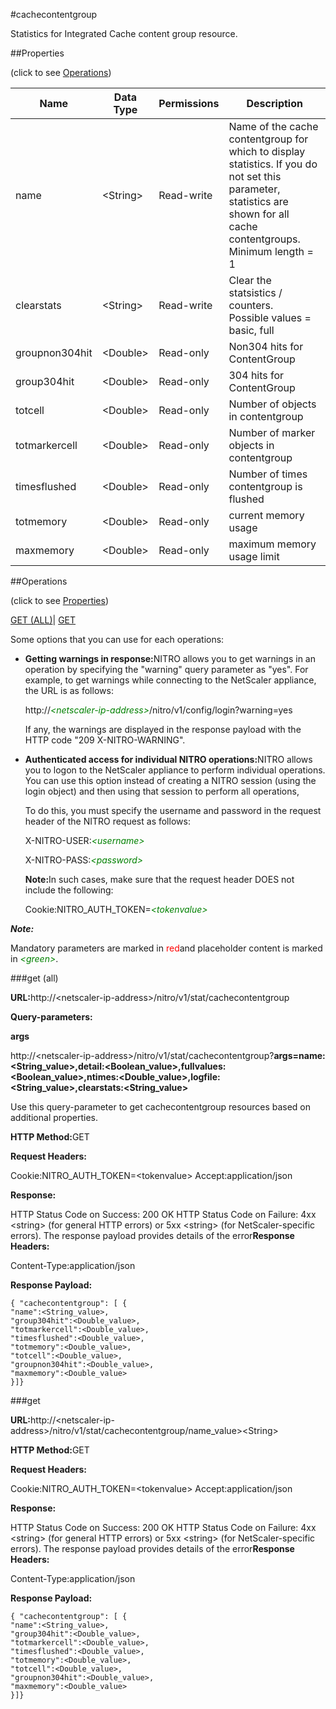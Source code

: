 #cachecontentgroup

Statistics for Integrated Cache content group resource.


##Properties 
<span>(click to see [Operations](#opera))</span>


<table><thead><tr><th>Name</th><th>Data Type</th><th>Permissions</th><th>Description</th></tr></thead><tbody><tr><td>name</td><td>&lt;String></td><td>Read-write</td><td>Name of the cache contentgroup for which to display statistics. If you do not set this parameter, statistics are shown for all cache contentgroups.<br>Minimum length = 1</td></tr><tr><td>clearstats</td><td>&lt;String></td><td>Read-write</td><td>Clear the statsistics / counters.<br>Possible values = basic, full</td></tr><tr><td>groupnon304hit</td><td>&lt;Double></td><td>Read-only</td><td>Non304 hits for ContentGroup</td></tr><tr><td>group304hit</td><td>&lt;Double></td><td>Read-only</td><td>304 hits for ContentGroup</td></tr><tr><td>totcell</td><td>&lt;Double></td><td>Read-only</td><td>Number of objects in contentgroup</td></tr><tr><td>totmarkercell</td><td>&lt;Double></td><td>Read-only</td><td>Number of marker objects in contentgroup</td></tr><tr><td>timesflushed</td><td>&lt;Double></td><td>Read-only</td><td>Number of times contentgroup is flushed</td></tr><tr><td>totmemory</td><td>&lt;Double></td><td>Read-only</td><td>current memory usage</td></tr><tr><td>maxmemory</td><td>&lt;Double></td><td>Read-only</td><td>maximum memory usage limit</td></tr></tbody></table>
##Operations 
<span>(click to see [Properties](#prope))</span>


[GET (ALL)](#get-)| [GET]()


Some options that you can use for each operations:
<ul><li><p><b>Getting warnings in response:</b>NITRO allows you to get warnings in an operation by specifying the "warning" query parameter as "yes". For example, to get warnings while connecting to the NetScaler appliance, the URL is as follows:</p><p>http://<span style="color:green;font-style:italic;">&lt;netscaler-ip-address&gt;</span>/nitro/v1/config/login?warning=yes</p><p>If any, the warnings are displayed in the response payload with the HTTP code "209 X-NITRO-WARNING".</p></li><li><p><b>Authenticated access for individual NITRO operations:</b>NITRO allows you to logon to the NetScaler appliance to perform individual operations. You can use this option instead of creating a NITRO session (using the login object) and then using that session to perform all operations,</p><p>To do this, you must specify the username and password in the request header of the NITRO request as follows:</p><p>X-NITRO-USER:<span style="color:green;font-style:italic;">&lt;username&gt;</span></p><p>X-NITRO-PASS:<span style="color:green;font-style:italic;">&lt;password&gt;</span></p><p><b>Note:</b>In such cases, make sure that the request header DOES not include the following:</p><p>Cookie:NITRO_AUTH_TOKEN=<span style="color:green;font-style:italic;">&lt;tokenvalue&gt;</span></p></li></ul>



***Note:*** 
Mandatory parameters are marked in <span style="color:#FF0000;">red</span>and placeholder content is marked in <span style="color:green;font-style:italic">&lt;green&gt;</span>.

###get (all)



<b>URL:</b>http://&lt;netscaler-ip-address&gt;/nitro/v1/stat/cachecontentgroup
<b>Query-parameters:</b>
<b>args</b>
http://&lt;netscaler-ip-address&gt;/nitro/v1/stat/cachecontentgroup?<b>args=name:&lt;String_value&gt;,detail:&lt;Boolean_value&gt;,fullvalues:&lt;Boolean_value&gt;,ntimes:&lt;Double_value&gt;,logfile:&lt;String_value&gt;,clearstats:&lt;String_value&gt;</b>
Use this query-parameter to get cachecontentgroup resources based on additional properties.



<b>HTTP Method:</b>GET
<b>Request Headers:</b>

Cookie:NITRO_AUTH_TOKEN=&lt;tokenvalue&gt;Accept:application/json

<b>Response:</b>
HTTP Status Code on Success: 200 OKHTTP Status Code on Failure: 4xx &lt;string&gt; (for general HTTP errors) or 5xx &lt;string&gt; (for NetScaler-specific errors). The response payload provides details of the error<b>Response Headers:</b>

Content-Type:application/json

<b>Response Payload: </b>```{ "cachecontentgroup": [ {"name":<String_value>,"group304hit":<Double_value>,"totmarkercell":<Double_value>,"timesflushed":<Double_value>,"totmemory":<Double_value>,"totcell":<Double_value>,"groupnon304hit":<Double_value>,"maxmemory":<Double_value>}]}```



###get



<b>URL:</b>http://&lt;netscaler-ip-address&gt;/nitro/v1/stat/cachecontentgroup/name_value&gt;&lt;String&gt;
<b>HTTP Method:</b>GET
<b>Request Headers:</b>

Cookie:NITRO_AUTH_TOKEN=&lt;tokenvalue&gt;Accept:application/json

<b>Response:</b>
HTTP Status Code on Success: 200 OKHTTP Status Code on Failure: 4xx &lt;string&gt; (for general HTTP errors) or 5xx &lt;string&gt; (for NetScaler-specific errors). The response payload provides details of the error<b>Response Headers:</b>

Content-Type:application/json

<b>Response Payload: </b>```{ "cachecontentgroup": [ {"name":<String_value>,"group304hit":<Double_value>,"totmarkercell":<Double_value>,"timesflushed":<Double_value>,"totmemory":<Double_value>,"totcell":<Double_value>,"groupnon304hit":<Double_value>,"maxmemory":<Double_value>}]}```



